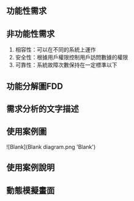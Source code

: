 ## 功能性需求

## 非功能性需求
1. 相容性：可以在不同的系統上運作
2. 安全性：根據用戶權限控制用戶訪問數據的權限
3. 可靠性：系統故障次數保持在一定標準以下

## 功能分解圖FDD

## 需求分析的文字描述

##  使用案例圖

 ![Blank](Blank diagram.png 'Blank') 


## 使用案例說明

## 動態模擬畫面
